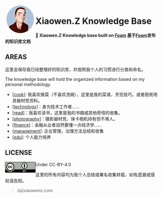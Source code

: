 <img src="attachments/avatar.jpg" width=100 align="left">

# Xiaowen.Z Knowledge Base

**👋 Xiaowen.Z Knowledge base built on [Foam](https://foambubble.github.io) 基于[Foam](https://foambubble.github.io)发布的知识库文档**

## AREAS

这里会保存我已经整理好的知识库，并按照我个人的习惯进行分类和命名。

The knowledge base will hold the organized information based on my personal methodology.

- [[cook]]: 我喜欢做菜（不喜欢洗碗），这里是我的菜谱，烹饪技巧，或者厨房用具器材党资料。
- [[technology]]：身为技术工作者……
- [[read]]：我喜欢读书，这里是我的书摘或其他奇怪的收集。
- [[photography]]：摄影器材党，徕卡相机持有但不用人。
- [[finance]]：金融从业者自然要懂一点经济学……
- [[management]]: 企业管理，治理方法总结和收集
- [[edu]]: 个人能力培养

## LICENSE

<img src="attachments/cc-by.png" width=100 align="left"> Under CC-BY-4.0

这里的所有内容均为我个人总结或署名收集转载，如有遗漏或侵权请告知。

> i(a)xiaowenz.com

[//begin]: # "Autogenerated link references for markdown compatibility"
[cook]: cook "cook"
[technology]: technology "technology"
[read]: read "read"
[photography]: photography "photography"
[finance]: finance "finance"
[management]: management "management"
[edu]: edu "edu"
[//end]: # "Autogenerated link references"